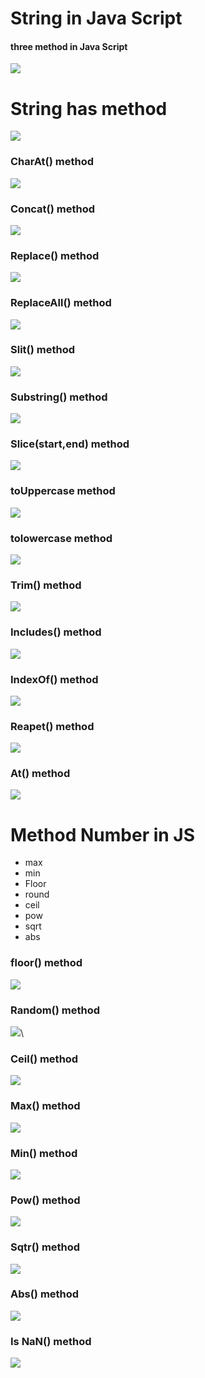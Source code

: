 # String in Java Script

#### three method in Java Script

![](./img/code.png)


# String has method 


![](./img/javascript-string-methods.webp)   



###  CharAt() method

![](./img/code1.png)


### Concat() method

![](./img/code2.png)


### Replace() method 

![](./img/code3.png)

### ReplaceAll() method 


![](./img/code4.png)

### Slit() method 


![](./img/code5.png)

### Substring() method

![](./img/code6.png)


### Slice(start,end) method 

![](./img/code7.png)


### toUppercase method

![](./img/code8.png)

### tolowercase method


![](./img/code9.png)


### Trim() method 

![](./img/code10.png)


### Includes() method 


![](./img/code11.png)



### IndexOf() method 


![](./img/code12.png)


###  Reapet() method 

![](./img/code13.png)


### At() method 

![](./img/code14.png)





# Method Number in JS

* max 
* min
* Floor
* round
* ceil 
* pow
* sqrt
* abs
 
 ### floor() method 

![](./img/code15.png)


### Random() method 

 

![](./img/code16.png)\

### Ceil() method 

![](./img/code17.png)

### Max() method 

![](./img/code18.png)

### Min() method 

![](./img/code19.png)

### Pow() method 

![](./img/code20.png)


### Sqtr() method 

![](./img/code21.png)


### Abs() method 

![](./img/code22.png)

 ### Is NaN() method

![](./img/code23.png)
